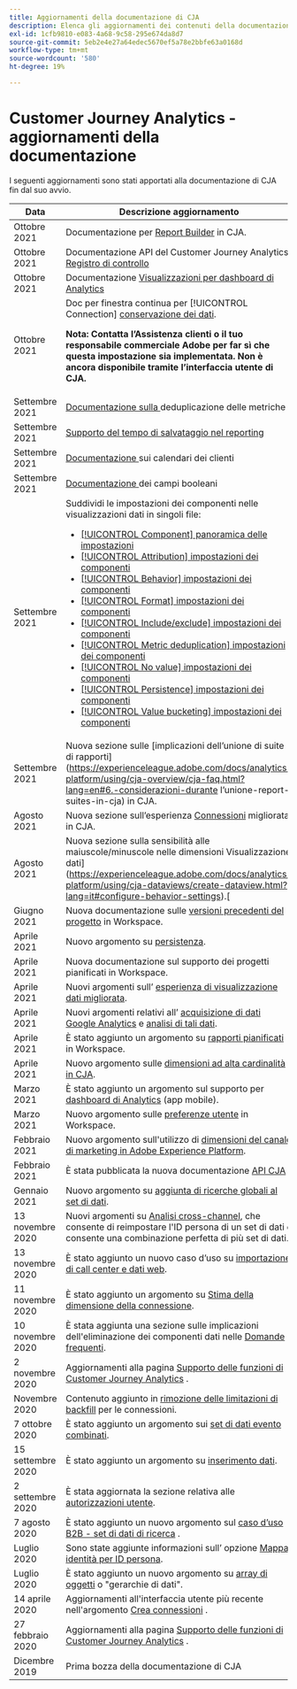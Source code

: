 ```yaml
---
title: Aggiornamenti della documentazione di CJA
description: Elenca gli aggiornamenti dei contenuti della documentazione del Customer Journey Analytics impostati a partire da dicembre 2019.
exl-id: 1cfb9810-e083-4a68-9c58-295e674da8d7
source-git-commit: 5eb2e4e27a64edec5670ef5a78e2bbfe63a0168d
workflow-type: tm+mt
source-wordcount: '580'
ht-degree: 19%

---
```


# Customer Journey Analytics - aggiornamenti della documentazione

I seguenti aggiornamenti sono stati apportati alla documentazione di CJA fin dal suo avvio.

| Data | Descrizione aggiornamento |
| --- | --- |
| Ottobre 2021 | Documentazione per [Report Builder](https://experienceleague.adobe.com/docs/analytics-platform/using/cja-reportbuilder/report-buider-overview.html#) in CJA. |
| Ottobre 2021 | Documentazione API del Customer Journey Analytics [Registro di controllo](https://adobe.io/cja-apis/docs/endpoints/auditlogs/) |
| Ottobre 2021 | Documentazione [Visualizzazioni per dashboard di Analytics](https://experienceleague.adobe.com/docs/analytics-platform/using/cja-dashboards/create-scorecard.html?lang=en#apply-visualizations) |
| Ottobre 2021 | Doc per finestra continua per [!UICONTROL Connection] [conservazione dei dati](https://experienceleague.adobe.com/docs/analytics-platform/using/cja-connections/manage-connections.html?lang=en#set-rolling-window-for-connection-data-retention).<p>**Nota: Contatta l’Assistenza clienti o il tuo responsabile commerciale Adobe per far sì che questa impostazione sia implementata. Non è ancora disponibile tramite l’interfaccia utente di CJA.** |
| Settembre 2021 | [Documentazione sulla ](https://experienceleague.adobe.com/docs/analytics-platform/using/cja-dataviews/component-settings/metric-deduplication.html?lang=it) deduplicazione delle metriche |
| Settembre 2021 | [Supporto del tempo di salvataggio nel reporting](https://experienceleague.adobe.com/docs/analytics-platform/using/cja-dataviews/create-dataview.html?lang=it#calendar) |
| Settembre 2021 | [Documentazione ](https://experienceleague.adobe.com/docs/analytics-platform/using/cja-dataviews/create-dataview.html?lang=en#calendar) sui calendari dei clienti |
| Settembre 2021 | [Documentazione ](https://experienceleague.adobe.com/docs/analytics-platform/using/cja-dataviews/component-settings/behavior.html?lang=it) dei campi booleani |
| Settembre 2021 | Suddividi le impostazioni dei componenti nelle visualizzazioni dati in singoli file:<ul><li>[[!UICONTROL Component] panoramica delle impostazioni](/help/data-views/component-settings/overview.md)</li><li>[[!UICONTROL Attribution] impostazioni dei componenti](/help/data-views/component-settings/attribution.md)</li><li>[[!UICONTROL Behavior] impostazioni dei componenti](/help/data-views/component-settings/behavior.md)</li><li>[[!UICONTROL Format] impostazioni dei componenti](/help/data-views/component-settings/format.md)</li><li>[[!UICONTROL Include/exclude] impostazioni dei componenti](/help/data-views/component-settings/include-exclude-values.md)</li><li>[[!UICONTROL Metric deduplication] impostazioni dei componenti](/help/data-views/component-settings/metric-deduplication.md)</li><li>[[!UICONTROL No value] impostazioni dei componenti](/help/data-views/component-settings/no-value-options.md)</li><li>[[!UICONTROL Persistence] impostazioni dei componenti](/help/data-views/component-settings/persistence.md)</li><li>[[!UICONTROL Value bucketing] impostazioni dei componenti](/help/data-views/component-settings/value-bucketing.md)</li></ul> |
| Settembre 2021 | Nuova sezione sulle [implicazioni dell’unione di suite di rapporti](https://experienceleague.adobe.com/docs/analytics-platform/using/cja-overview/cja-faq.html?lang=en#6.-considerazioni-durante l’unione-report-suites-in-cja) in CJA. |
| Agosto 2021 | Nuova sezione sull’esperienza [Connessioni](https://experienceleague.adobe.com/docs/analytics-platform/using/cja-connections/manage-connections.html?lang=en) migliorata in CJA. |
| Agosto 2021 | Nuova sezione sulla sensibilità alle maiuscole/minuscole nelle dimensioni Visualizzazione dati](https://experienceleague.adobe.com/docs/analytics-platform/using/cja-dataviews/create-dataview.html?lang=it#configure-behavior-settings).[ |
| Giugno 2021 | Nuova documentazione sulle [versioni precedenti del progetto](https://experienceleague.adobe.com/docs/analytics-platform/using/cja-workspace/build-workspace-project/save-projects.html?lang=en#previous-version) in Workspace. |
| Aprile 2021 | Nuovo argomento su [persistenza](data-views/component-settings/persistence.md). |
| Aprile 2021 | Nuova documentazione sul supporto dei progetti pianificati in Workspace. |
| Aprile 2021 | Nuovi argomenti sull’ [esperienza di visualizzazione dati migliorata](/help/data-views/data-views.md). |
| Aprile 2021 | Nuovi argomenti relativi all’ [acquisizione di dati Google Analytics](/help/use-cases/ga-to-cja.md) e [analisi di tali dati](/help/use-cases/ga-to-cja-reporting.md). |
| Aprile 2021 | È stato aggiunto un argomento su [rapporti pianificati](/help/analysis-workspace/curate-share/t-schedule-report.md) in Workspace. |
| Aprile 2021 | Nuovo argomento sulle [dimensioni ad alta cardinalità in CJA](/help/components/dimensions/high-cardinality.md). |
| Marzo 2021 | È stato aggiunto un argomento sul supporto per [dashboard di Analytics](/help/mobile-app/home.md) (app mobile). |
| Marzo 2021 | Nuovo argomento sulle [preferenze utente](/help/analysis-workspace/user-preferences.md) in Workspace. |
| Febbraio 2021 | Nuovo argomento sull&#39;utilizzo di [dimensioni del canale di marketing in Adobe Experience Platform](/help/use-cases/marketing-channels.md). |
| Febbraio 2021 | È stata pubblicata la nuova documentazione [API CJA](https://www.adobe.io/cja-apis/docs/) . |
| Gennaio 2021 | Nuovo argomento su [aggiunta di ricerche globali al set di dati](/help/use-cases/global-lookups.md). |
| 13 novembre 2020 | Nuovi argomenti su [Analisi cross-channel](/help/connections/cca/overview.md), che consente di reimpostare l&#39;ID persona di un set di dati e consente una combinazione perfetta di più set di dati. |
| 13 novembre 2020 | È stato aggiunto un nuovo caso d’uso su [importazione di call center e dati web](/help/use-cases/call-center.md). |
| 11 novembre 2020 | È stato aggiunto un argomento su [Stima della dimensione della connessione](/help/connections/estimate-connection-size.md). |
| 10 novembre 2020 | È stata aggiunta una sezione sulle implicazioni dell&#39;eliminazione dei componenti dati nelle [Domande frequenti](/help/getting-started/cja-faq.md). |
| 2 novembre 2020 | Aggiornamenti alla pagina [Supporto delle funzioni di Customer Journey Analytics](/help/getting-started/cja-aa.md) . |
| Novembre 2020 | Contenuto aggiunto in [rimozione delle limitazioni di backfill](https://experienceleague.adobe.com/docs/analytics-platform/using/cja-connections/create-connection.html?lang=en#backfill-historical-data) per le connessioni. |
| 7 ottobre 2020 | È stato aggiunto un argomento sui [set di dati evento combinati](/help/connections/combined-dataset.md). |
| 15 settembre 2020 | È stato aggiunto un argomento su [inserimento dati](/help/use-cases/data-ingestion.md). |
| 2 settembre 2020 | È stata aggiornata la sezione relativa alle [autorizzazioni utente](https://experienceleague.adobe.com/docs/analytics-platform/using/cja-overview/cja-overview.html?lang=it). |
| 7 agosto 2020 | È stato aggiunto un nuovo argomento sul [caso d’uso B2B - set di dati di ricerca](/help/use-cases/b2b.md) . |
| Luglio 2020 | Sono state aggiunte informazioni sull’ opzione [Mappa identità per ID persona](https://experienceleague.adobe.com/docs/analytics-platform/using/cja-connections/create-connection.html?lang=en). |
| Luglio 2020 | È stato aggiunto un nuovo argomento su [array di oggetti](/help/use-cases/object-arrays.md) o &quot;gerarchie di dati&quot;. |
| 14 aprile 2020 | Aggiornamenti all&#39;interfaccia utente più recente nell&#39;argomento [Crea connessioni](/help/connections/create-connection.md) . |
| 27 febbraio 2020 | Aggiornamenti alla pagina [Supporto delle funzioni di Customer Journey Analytics](/help/getting-started/cja-aa.md) . |
| Dicembre 2019 | Prima bozza della documentazione di CJA |
